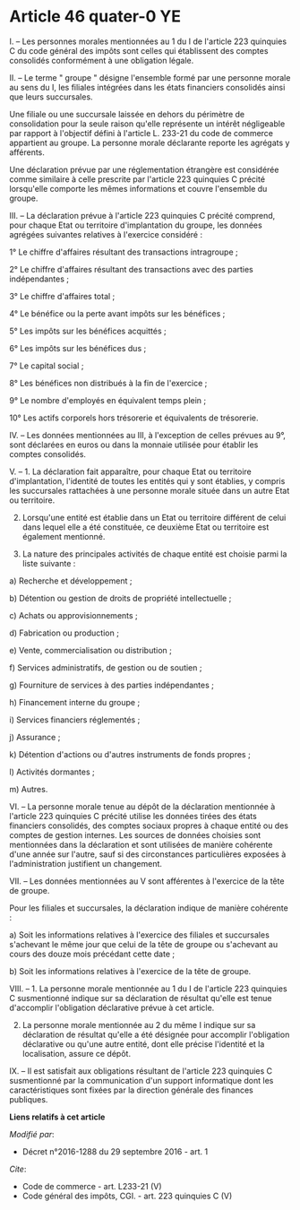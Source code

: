 # Article 46 quater-0 YE

I. – Les personnes morales mentionnées au 1 du I de l'article 223 quinquies C du code général des impôts sont celles qui
établissent des comptes consolidés conformément à une obligation légale. 

II. – Le terme " groupe " désigne l'ensemble formé par une personne morale au sens du I, les filiales intégrées dans les
états financiers consolidés ainsi que leurs succursales. 

Une filiale ou une succursale laissée en dehors du périmètre de consolidation pour la seule raison qu'elle représente un
intérêt négligeable par rapport à l'objectif défini à l'article L. 233-21 du code de commerce appartient au groupe. La
personne morale déclarante reporte les agrégats y afférents. 

Une déclaration prévue par une réglementation étrangère est considérée comme similaire à celle prescrite par l'article 223
quinquies C précité lorsqu'elle comporte les mêmes informations et couvre l'ensemble du groupe. 

III. – La déclaration prévue à l'article 223 quinquies C précité comprend, pour chaque Etat ou territoire d'implantation du
groupe, les données agrégées suivantes relatives à l'exercice considéré : 

1° Le chiffre d'affaires résultant des transactions intragroupe ; 

2° Le chiffre d'affaires résultant des transactions avec des parties indépendantes ; 

3° Le chiffre d'affaires total ; 

4° Le bénéfice ou la perte avant impôts sur les bénéfices ; 

5° Les impôts sur les bénéfices acquittés ; 

6° Les impôts sur les bénéfices dus ; 

7° Le capital social ; 

8° Les bénéfices non distribués à la fin de l'exercice ; 

9° Le nombre d'employés en équivalent temps plein ; 

10° Les actifs corporels hors trésorerie et équivalents de trésorerie. 

IV. – Les données mentionnées au III, à l'exception de celles prévues au 9°, sont déclarées en euros ou dans la monnaie
utilisée pour établir les comptes consolidés. 

V. – 1. La déclaration fait apparaître, pour chaque Etat ou territoire d'implantation, l'identité de toutes les entités qui y
sont établies, y compris les succursales rattachées à une personne morale située dans un autre Etat ou territoire. 

2. Lorsqu'une entité est établie dans un Etat ou territoire différent de celui dans lequel elle a été constituée, ce deuxième
Etat ou territoire est également mentionné. 

3. La nature des principales activités de chaque entité est choisie parmi la liste suivante : 

a) Recherche et développement ; 

b) Détention ou gestion de droits de propriété intellectuelle ; 

c) Achats ou approvisionnements ; 

d) Fabrication ou production ; 

e) Vente, commercialisation ou distribution ; 

f) Services administratifs, de gestion ou de soutien ; 

g) Fourniture de services à des parties indépendantes ; 

h) Financement interne du groupe ; 

i) Services financiers réglementés ; 

j) Assurance ; 

k) Détention d'actions ou d'autres instruments de fonds propres ; 

l) Activités dormantes ; 

m) Autres. 

VI. – La personne morale tenue au dépôt de la déclaration mentionnée à l'article 223 quinquies C précité utilise les données
tirées des états financiers consolidés, des comptes sociaux propres à chaque entité ou des comptes de gestion internes. Les
sources de données choisies sont mentionnées dans la déclaration et sont utilisées de manière cohérente d'une année sur
l'autre, sauf si des circonstances particulières exposées à l'administration justifient un changement. 

VII. – Les données mentionnées au V sont afférentes à l'exercice de la tête de groupe. 

Pour les filiales et succursales, la déclaration indique de manière cohérente : 

a) Soit les informations relatives à l'exercice des filiales et succursales s'achevant le même jour que celui de la tête de
groupe ou s'achevant au cours des douze mois précédant cette date ; 

b) Soit les informations relatives à l'exercice de la tête de groupe. 

VIII. – 1. La personne morale mentionnée au 1 du I de l'article 223 quinquies C susmentionné indique sur sa déclaration de
résultat qu'elle est tenue d'accomplir l'obligation déclarative prévue à cet article. 

2. La personne morale mentionnée au 2 du même I indique sur sa déclaration de résultat qu'elle a été désignée pour accomplir
l'obligation déclarative ou qu'une autre entité, dont elle précise l'identité et la localisation, assure ce dépôt. 

IX. – Il est satisfait aux obligations résultant de l'article 223 quinquies C susmentionné par la communication d'un support
informatique dont les caractéristiques sont fixées par la direction générale des finances publiques.

**Liens relatifs à cet article**

_Modifié par_:

  - Décret n°2016-1288 du 29 septembre 2016 - art. 1

_Cite_:

  - Code de commerce - art. L233-21 (V)
  - Code général des impôts, CGI. - art. 223 quinquies C (V)
